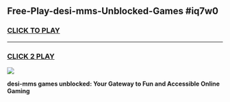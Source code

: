 
## Free-Play-desi-mms-Unblocked-Games #iq7w0
<h3>
<a href="https://news.freeplayer.one?title=desi-mms&ref=8M">CLICK TO PLAY</a></h3>
<hr>

<h3>
<a href="https://news.freeplayer.one?title=desi-mms&ref=8M">CLICK 2 PLAY</a>
  
</h3>

<a href="https://news.freeplayer.one?title=desi-mms&ref=8M"><img src="https://clearcache.store/games.png"></a>


**desi-mms games unblocked: Your Gateway to Fun and Accessible Online Gaming**
